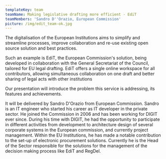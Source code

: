 ```yaml
---
templateKey: team
teamName: Making legislative drafting more efficient - EdiT
teamMembers: 'Sandro D''Orazio, European Commission'
picture: /img/edit_team-ok.jpg
---
```

The digitalisation of the European Institutions aims to simplify and streamline processes, improve collaboration and re-use existing open source solution and best practices.

Such an example is EdiT, the European Commission's solution, being developed in collaboration with the General Secretariat of the Council, tailored for EU legal drafting. EdiT offers a single online workspace for all contributors, allowing simultaneous collaboration on one draft and better sharing of legal acts with other institutions

Our presentation will introduce the problem this service is addressing, its features and achievements.

It will be delivered by Sandro D'Orazio from European Commission. Sandro is an IT engineer who started his career as IT developer in the private sector. He joined the Commission in 2006 and has been working for DIGIT ever since. During his time with DIGIT, he had the opportunity to participate in different activities from development to architecture design of several corporate systems in the European commission, and currently project management. Within the EU Institutions, he has made a notable contribution to the set-up of electronic procurement solutions. Currently he is the Head of the Sector responsible for the solutions for the management of the decision making process like EdiT and RegDel.
